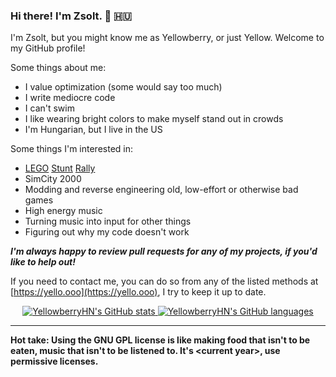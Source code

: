 ### Hi there! I'm Zsolt. 💛 🇭🇺

I'm Zsolt, but you might know me as Yellowberry, or just Yellow. Welcome to my GitHub profile!

Some things about me:

- I value optimization (some would say too much)
- I write mediocre code
- I can't swim
- I like wearing bright colors to make myself stand out in crowds
- I'm Hungarian, but I live in the US

Some things I'm interested in:

- [LEGO](https://github.com/OpenLSR/LSRUtil.NET) [Stunt](https://github.com/OpenLSR/SRtoolbox) [Rally](https://github.com/OpenLSR/OpenLSR)
- SimCity 2000
- Modding and reverse engineering old, low-effort or otherwise bad games
- High energy music
- Turning music into input for other things
- Figuring out why my code doesn't work

***I'm always happy to review pull requests for any of my projects, if you'd like to help out!***

If you need to contact me, you can do so from any of the listed methods at [https://yello.ooo](https://yello.ooo), I try to keep it up to date.

<p align="center">
  <a href="https://github.com/YellowberryHN">
    <img src="https://github-readme-stats.vercel.app/api?username=YellowberryHN&hide_border=true&show_icons=true" alt="YellowberryHN's GitHub stats">
    <img src="https://github-readme-stats.vercel.app/api/top-langs/?username=yellowberryhn&hide_border=true&layout=compact" alt="YellowberryHN's GitHub languages">
  </a>
</p>

----

**Hot take: Using the GNU GPL license is like making food that isn't to be eaten, music that isn't to be listened to.
It's \<current year>, use permissive licenses.**
